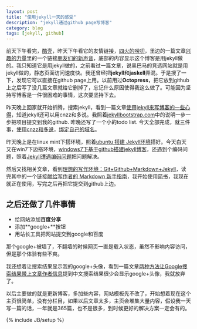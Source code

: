 ```yaml
---
layout: post
title: "使用jekyll一天的感受"
description: "jekyll通过github page写博客"
category: blog
tags: [jekyll, github]
---
```

前天下午看完，[酷壳](http://coolshell.cn/)，昨天下午看它的友情链接，[四火的唠叨](http://www.raychase.net/)，里边的一篇文章[兴趣的力量](http://www.raychase.net/1177)里的一个链接[朋友们的新声音](http://lixfamily.com/essay/2012/11/10/new_voice_from_friends/)，底部的内容显示这个博客是用jekyll做的。我只知道它是用jekyll做的，之前看过一篇文章，说奥巴马的竞选网站就是用jekyll做的，静态页面访问速度快。我还曾经把**jekyll**和**jaskell**弄混。于是搜了一下，发现它可以直接在github page上用。以前用过**Octopress**，把它放到github上之后写了没几篇文章就给它删掉了，忘记什么原因使得我这么做了。可能因为坚持写博客是一件很困难的事情，这次要坚持下去。

昨天晚上回家就开始折腾，搜索jekyll，看到一篇文章[使用jekyll来写博客的一些心得](http://webfrogs.me/2012/12/20/use-jekyll/)，知道jekyll还可以用cnzz和多说。我照着[jekyllbootstrap.com](http://jekyllbootstrap.com/)中的说明一步一步把项目提交到我的github. 昨晚还写了一个小的todo list. 今天全部完成，就三件事，[使用cnzz和多说](http://fushikai.me/blog/2013/05/17/cnzz-duoshuo/)，[绑定自己的域名](http://fushikai.me/blog/2013/05/17/github-domain-name/)。

昨天晚上是在linux mint下搭环境，照着[ubuntu 搭建 Jekyll环境](http://blog.csdn.net/liumengxinfly/article/details/7419144)搭好。今天白天又在win7下边搭环境，[windows7下基于github搭建jekyll博客](http://yanshasha.com/2013/03/04/ppt-in-blog2/)，还遇到个编码问题，照着[Jekyll遭遇编码问题](http://yanshasha.com/2013/03/04/ppt-in-blog2/)把问题解决。

然后又找相关文章，看到[理想的写作环境：Git+Github+Markdown+Jekyll](http://www.yangzhiping.com/tech/writing-space.html)，读完其中的一个链接[献给写作者的 Markdown 新手指南](http://jianshu.io/p/q81RER)，我开始使用[简书](http://jianshu.io/)，我现在就正在使用，写完之后再把它提交到github上边。

## 之后还做了几件事情
* 给网站添加**百度分享**
* 添加**google+**按钮
* 用站长工具把网站提交到google和百度

那个google+被墙了，不翻墙的时候网页一直是载入状态，虽然不影响内容访问，但是那个体验有些不爽。

我还想着让搜索结果显示我的google+头像，看到一篇文章[两种方法让Google搜索结果带上文章作者信息](http://www.iplayseo.com/google-search-result-with-author-info/)提到中文搜索结果很少会显示google+头像，我就放弃了。

以后主要做的就是更新博客，多加些内容，网站模板先不改了，开始想着现在这个主页很简单，没有分栏目，如果以后文章太多，主页会堆集大量内容，假设我一天写一篇的话，一年就是365篇，也不是很多，到时候更好的解决方案一定会有的。

{% include JB/setup %}
